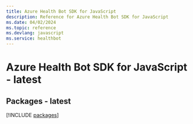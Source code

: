 ```yaml
---
title: Azure Health Bot SDK for JavaScript
description: Reference for Azure Health Bot SDK for JavaScript
ms.date: 04/02/2024
ms.topic: reference
ms.devlang: javascript
ms.service: healthbot
---
```

# Azure Health Bot SDK for JavaScript - latest
## Packages - latest
[!INCLUDE [packages](health-bot-index.md)]